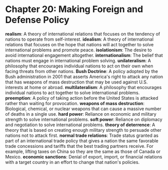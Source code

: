 # Chapter 20: Making Foreign and Defense Policy

**realism**: A theory of international relations that focuses on the tendency of nations to operate from self-interest.
**idealism**: A theory of international relations that focuses on the hope that nations will act together to solve international problems and promote peace.
**isolationism**: The desire to avoid international engagement altogether.
**internationalism**: The belief that nations must engage in international problem solving.
**unilateralism**: A philosophy that encourages individual nations to act on their own when facing threats from other nations.
**Bush Doctrine**: A policy adopted by the Bush administration in 2001 that asserts America's right to attack any nation that has weapons of mass destruction that may be used against U.S. interests at home or abroad.
**multilateralism**: A philosophy that encourages individual nations to act together to solve international problems.
**preemption**: A policy of taking action before the United States is attacked rather than waiting for provocation.
**weapons of mass destruction**: Biological, chemical, or nuclear weapons that can cause a massive number of deaths in a single use.
**hard power**: Reliance on economic and military strength to solve international problems.
**soft power**: Reliance on diplomacy and negotiation to solve international problems.
**theory of deterrence**: A theory that is based on creating enough military strength to persuade other nations not to attack first.
**normal trade relations**: Trade status granted as part of an international trade policy that gives a nation the same favorable trade concessions and tariffs that the best trading partners receive. For example, lifting taxes on China so they are the same as those of Canada or Mexico.
**economic sanctions**: Denial of export, import, or financial relations with a target country in an effort to change that nation's policies.